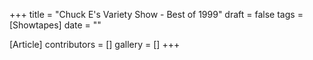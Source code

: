 +++
title = "Chuck E's Variety Show - Best of 1999"
draft = false
tags = [Showtapes]
date = ""

[Article]
contributors = []
gallery = []
+++